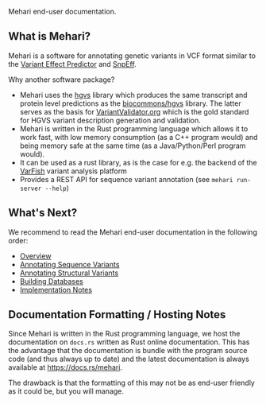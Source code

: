Mehari end-user documentation.

## What is Mehari?

Mehari is a software for annotating genetic variants in VCF format similar to the [Variant Effect Predictor](https://www.ensembl.org/info/docs/tools/vep/index.html) and [SnpEff](http://pcingola.github.io/SnpEff/).

Why another software package?

- Mehari uses the [hgvs](https://crates.io/crates/hgvs) library which produces the same transcript and protein level predictions as the [biocommons/hgvs](github.com/biocommons/hgvs)
  library.
  The latter serves as the basis for [VariantValidator.org](https://variantvalidator.org/) which is the gold standard for HGVS variant description generation and validation.
- Mehari is written in the Rust programming language which allows it to work fast, with low memory consumption (as a C++ program would) and being memory safe at the same time (as a Java/Python/Perl program would).
- It can be used as a rust library, as is the case for e.g. the backend of the [VarFish](https://github.com/varfish-org/varfish-server) variant analysis platform 
- Provides a REST API for sequence variant annotation (see `mehari run-server --help`)

## What's Next?

We recommend to read the Mehari end-user documentation in the following order:

- [Overview](`self::user_doc::getting_started`)
- [Annotating Sequence Variants](`self::user_doc::anno_seqvars`)
- [Annotating Structural Variants](`self::user_doc::anno_strucvars`)
- [Building Databases](`self::user_doc::db_build`)
- [Implementation Notes](`self::user_doc::implementation_notes`)

## Documentation Formatting / Hosting Notes

Since Mehari is written in the Rust programming language, we host the documentation on `docs.rs` written as Rust online documentation.
This has the advantage that the documentation is bundle with the program source code (and thus always up to date) and the latest documentation is always available at <https://docs.rs/mehari>.

The drawback is that the formatting of this may not be as end-user friendly as it could be, but you will manage.
